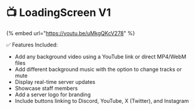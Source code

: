 # 📺 LoadingScreen V1

{% embed url="https://youtu.be/uMkgQKcV278" %}

✅ Features Included:

* Add any background video using a YouTube link or direct MP4/WebM files
* Add different background music with the option to change tracks or mute
* Display real-time server updates
* Showcase staff members
* Add a server logo for branding
* Include buttons linking to Discord, YouTube, X (Twitter), and Instagram
